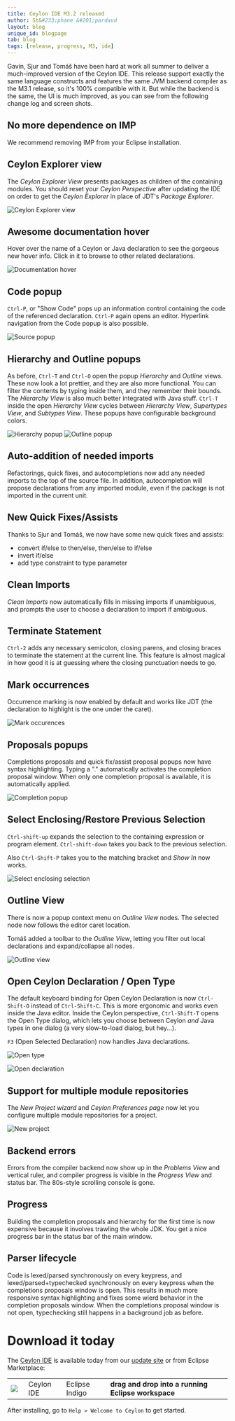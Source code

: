 ```yaml
---
title: Ceylon IDE M3.2 released
author: St&#233;phane &#201;pardaud
layout: blog
unique_id: blogpage
tab: blog
tags: [release, progress, M3, ide]
---
```


Gavin, Sjur and Tomáš have been hard at work all summer to deliver a much-improved version
of the Ceylon IDE. This release support exactly the same language constructs and features
the same JVM backend compiler as the M3.1 release, so it's 100% compatible with it. But
while the backend is the same, the UI is much improved, as you can see from the following
change log and screen shots.

## No more dependence on IMP

We recommend removing IMP from your Eclipse installation.

## Ceylon Explorer view

The _Ceylon Explorer View_ presents packages as children of the
containing modules. You should reset your _Ceylon Perspective_ after
updating the IDE on order to get the _Ceylon Explorer_ in place of JDT's
_Package Explorer_.

<p class="screenshot">
    <img src="/images/screenshots/m3.2/explorer-view.png" title="Ceylon Explorer view"/>
</p>

## Awesome documentation hover

Hover over the name of a Ceylon or Java declaration to see the
gorgeous new hover info. Click in it to browse to other related
declarations.

<p class="screenshot">
    <img src="/images/screenshots/m3.2/hover-popup.png" title="Documentation hover"/>
</p>

## Code popup

`Ctrl-P`, or "Show Code" pops up an information control containing
the code of the referenced declaration. `Ctrl-P` again opens an
editor. Hyperlink navigation from the Code popup is also possible.

<p class="screenshot">
    <img src="/images/screenshots/m3.2/source-popup.png" title="Source popup"/>
</p>

## Hierarchy and Outline popups

As before, `Ctrl-T` and `Ctrl-O` open the popup _Hierarchy_ and
_Outline_ views. These now look a lot prettier, and they are also more
functional. You can filter the contents by typing inside them, and
they remember their bounds. The _Hierarchy View_ is also much better
integrated with Java stuff. `Ctrl-T` inside the open _Hierarchy View_
cycles between _Hierarchy View_, _Supertypes View_, and _Subtypes
View_. These popups have configurable background colors.

<p class="screenshot">
    <img src="/images/screenshots/m3.2/type-hierarchy-popup.png" title="Hierarchy popup"/>
    <img src="/images/screenshots/m3.2/outline-popup.png" title="Outline popup"/>
</p>

## Auto-addition of needed imports

Refactorings, quick fixes, and autocompletions now add any needed
imports to the top of the source file. In addition, autocompletion
will propose declarations from any imported module, even if the
package is not imported in the current unit.

## New Quick Fixes/Assists

Thanks to Sjur and Tomáš, we now have some new quick fixes and assists:

- convert if/else to then/else, then/else to if/else
- invert if/else
- add type constraint to type parameter

## Clean Imports

_Clean Imports_ now automatically fills in missing imports if
unambiguous, and prompts the user to choose a declaration to import if
ambiguous.

## Terminate Statement

`Ctrl-2` adds any necessary semicolon, closing parens, and closing
braces to terminate the statement at the current line. This feature is
almost magical in how good it is at guessing where the closing
punctuation needs to go.

## Mark occurrences

Occurrence marking is now enabled by default and works like JDT (the
declaration to highlight is the one under the caret).

<p class="screenshot">
    <img src="/images/screenshots/m3.2/highlight.png" title="Mark occurences"/>
</p>

## Proposals popups

Completions proposals and quick fix/assist proposal popups now have
syntax highlighting. Typing a "." automatically activates the
completion proposal window. When only one completion proposal is
available, it is automatically applied.

<p class="screenshot">
    <img src="/images/screenshots/m3.2/completion.png" title="Completion popup"/>
</p>

## Select Enclosing/Restore Previous Selection

`Ctrl-shift-up` expands the selection to the containing expression or
program element. `Ctrl-shift-down` takes you back to the previous
selection.

Also `Ctrl-Shift-P` takes you to the matching bracket and _Show In_ now works.

<p class="screenshot">
    <img src="/images/screenshots/m3.2/expand-selection.png" title="Select enclosing selection"/>
</p>

## Outline View

There is now a popup context menu on _Outline View_ nodes. The selected
node now follows the editor caret location.

Tomáš added a toolbar to the _Outline View_, letting you
filter out local declarations and expand/collapse all nodes.

<p class="screenshot">
    <img src="/images/screenshots/m3.2/outline-view.png" title="Outline view"/>
</p>

## Open Ceylon Declaration / Open Type

The default keyboard binding for Open Ceylon Declaration is now
`Ctrl-Shift-O` instead of `Ctrl-Shift-C`. This is more ergonomic and
works even inside the Java editor. Inside the Ceylon perspective,
`Ctrl-Shift-T` opens the Open Type dialog, which lets you choose
between Ceylon _and_ Java types in one dialog (a very slow-to-load
dialog, but hey...).

`F3` (Open Selected Declaration) now handles Java declarations.

<p class="screenshot">
    <img src="/images/screenshots/m3.2/open-type.png" title="Open type"/>
</p>

<p class="screenshot">
    <img src="/images/screenshots/m3.2/open-declaration.png" title="Open declaration"/>
</p>


## Support for multiple module repositories

The _New Project wizard_ and _Ceylon Preferences page_ now let you configure
multiple module repositories for a project.

<p class="screenshot">
    <img src="/images/screenshots/m3.2/new-project.png" title="New project"/>
</p>

## Backend errors

Errors from the compiler backend now show up in the _Problems View_ and
vertical ruler, and compiler progress is visible in the _Progress View_
and status bar. The 80s-style scrolling console is gone.

## Progress

Building the completion proposals and hierarchy for the first time is
now expensive because it involves trawling the whole JDK. 
You get a nice progress bar in the status bar of the main window.

## Parser lifecycle

Code is lexed/parsed synchronously on every keypress, and
lexed/parsed+typechecked synchronously on every keypress when the
completions proposals window is open. This results in much more
responsive syntax highlighting and fixes some wierd behavior in the
completion proposals window. When the completions proposal window is
not open, typechecking still happens in a background job as before.

# Download it today

The [Ceylon IDE][ide] is available today from our [update site][update site]
or from Eclipse Marketplace:

[ide]: /documentation/current/ide
[update site]: /documentation/current/ide/install

<table>
    <tr>
        <td>
        <a href='http://marketplace.eclipse.org/marketplace-client-intro?mpc_install=185799' 
          title='Drag and drop into a running Eclipse Indigo workspace to install Ceylon IDE'>
          <img src='http://marketplace.eclipse.org/misc/installbutton.png' style="vertical-align: middle; float: right; margin-right: 0.5em"/>
        </a>
        </td>
        <td>Ceylon IDE</td>
        <td>Eclipse Indigo</td>
        <td>
        <a href='http://marketplace.eclipse.org/marketplace-client-intro?mpc_install=185799' 
           title='Drag and drop into a running Eclipse Indigo workspace to install Ceylon IDE' 
           style='font-weight:bold;text-decoration:none'> 
          drag and drop into a running Eclipse workspace
        </a>
        </td>
    </tr>
</table>

After installing, go to `Help > Welcome to Ceylon` to get started. 

